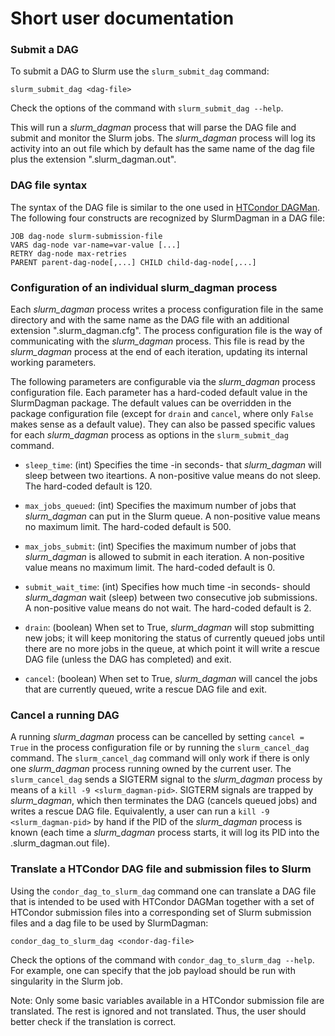 # Short user documentation

### Submit a DAG

To submit a DAG to Slurm use the `slurm_submit_dag` command:

```
slurm_submit_dag <dag-file>
```

Check the options of the command with `slurm_submit_dag --help`.

This will run a *slurm_dagman* process that will parse the DAG file and submit
and monitor the Slurm jobs. The *slurm_dagman* process will log its activity
into an out file which by default has the same name of the dag file plus the
extension ".slurm_dagman.out".

### DAG file syntax

The syntax of the DAG file is similar to the one used in [HTCondor DAGMan](https://htcondor.readthedocs.io/en/latest/users-manual/dagman-workflows.html).
The following four constructs are recognized by SlurmDagman in a DAG file:

```
JOB dag-node slurm-submission-file
VARS dag-node var-name=var-value [...]
RETRY dag-node max-retries
PARENT parent-dag-node[,...] CHILD child-dag-node[,...]
```

### Configuration of an individual slurm_dagman process

Each *slurm_dagman* process writes a process configuration file in the same
directory and with the same name as the DAG file with an additional extension
".slurm_dagman.cfg". The process configuration file is the way of communicating
with the *slurm_dagman* process. This file is read by the *slurm_dagman* process
at the end of each iteration, updating its internal working parameters.

The following parameters are configurable via the *slurm_dagman* process
configuration file. Each parameter has a hard-coded default value in the
SlurmDagman package. The default values can be overridden in the package
configuration file (except for `drain` and `cancel`, where only `False`
makes sense as a default value). They can also be passed specific
values for each *slurm_dagman* process as options in the `slurm_submit_dag`
command. 

- `sleep_time`: (int) Specifies the time -in seconds- that *slurm_dagman* will
sleep between two iteartions. A non-positive value means do not sleep. The
hard-coded default is 120.

- `max_jobs_queued`: (int) Specifies the maximum number of jobs that *slurm_dagman*
can put in the Slurm queue. A non-positive value means no maximum limit. The
hard-coded default is 500.

- `max_jobs_submit`: (int) Specifies the maximum number of jobs that *slurm_dagman*
is allowed to submit in each iteration. A non-positive value means no maximum
limit. The hard-coded default is 0.

- `submit_wait_time`: (int) Specifies how much time -in seconds- should *slurm_dagman*
wait (sleep) between two consecutive job submissions. A non-positive value
means do not wait. The hard-coded default is 2.

- `drain`: (boolean) When set to True, *slurm_dagman* will stop submitting new
jobs; it will keep monitoring the status of currently queued jobs until there
are no more jobs in the queue, at which point it will write a rescue DAG file
(unless the DAG has completed) and exit.

- `cancel`: (boolean) When set to True, *slurm_dagman* will cancel the jobs
that are currently queued, write a rescue DAG file and exit.

### Cancel a running DAG

A running *slurm_dagman* process can be cancelled by setting `cancel = True`
in the process configuration file or by running the `slurm_cancel_dag` command.
The `slurm_cancel_dag` command will only work if there is only one *slurm_dagman*
process running owned by the current user. The `slurm_cancel_dag` sends a SIGTERM
signal to the *slurm_dagman* process by means of a `kill -9 <slurm_dagman-pid>`.
SIGTERM signals are trapped by *slurm_dagman*, which then terminates the DAG
(cancels queued jobs) and writes a rescue DAG file. Equivalently, a user can
run a `kill -9 <slurm_dagman-pid>` by hand if the PID of the *slurm_dagman* process
is known (each time a *slurm_dagman* process starts, it will log its PID into
the .slurm_dagman.out file).

### Translate a HTCondor DAG file and submission files to Slurm

Using the `condor_dag_to_slurm_dag` command one can translate a DAG file that
is intended to be used with HTCondor DAGMan together with a set of HTCondor
submission files into a corresponding set of Slurm submission files and a dag
file to be used by SlurmDagman:

```
condor_dag_to_slurm_dag <condor-dag-file>
```

Check the options of the command with `condor_dag_to_slurm_dag --help`.
For example, one can specify that the job payload should be run with
singularity in the Slurm job.

Note: Only some basic variables available in a HTCondor submission file
are translated. The rest is ignored and not translated. Thus, the user
should better check if the translation is correct.

